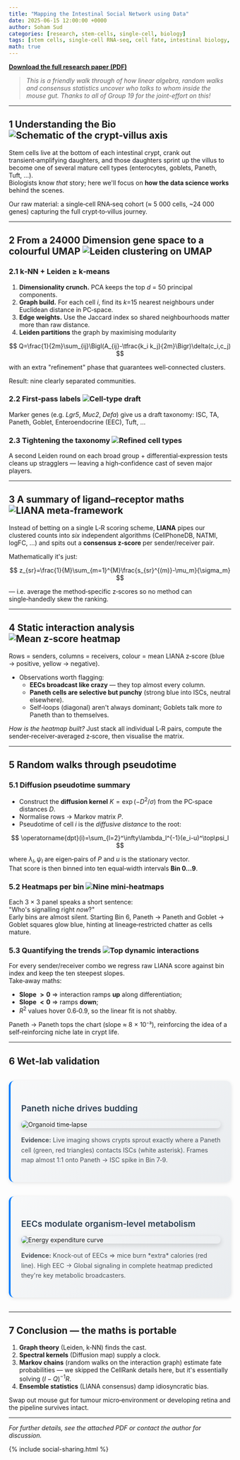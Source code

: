 ```yaml
---
title: "Mapping the Intestinal Social Network using Data"
date: 2025-06-15 12:00:00 +0000
author: Soham Sud
categories: [research, stem-cells, single-cell, biology]
tags: [stem cells, single-cell RNA-seq, cell fate, intestinal biology, research]
math: true
---
```


**[Download the full research paper (PDF)](/M2R%20Research%20Project.pdf)**

> *This is a friendly walk through of how linear algebra, random walks and consensus statistics uncover who talks to whom inside the mouse gut. Thanks to all of Group 19 for the joint-effort on this!*

---

## 1 Understanding the Bio ![Schematic of the crypt‑villus axis](/assets/img/biology-graphs/intestine_model.png)

Stem cells live at the bottom of each intestinal crypt, crank out transient‑amplifying daughters, and those daughters sprint up the villus to become one of several mature cell types (enterocytes, goblets, Paneth, Tuft, …).  
Biologists know *that* story; here we'll focus on **how the data science works** behind the scenes.

Our raw material: a single‑cell RNA‑seq cohort (≈ 5 000 cells, ~24 000 genes) capturing the full crypt‑to‑villus journey.

---

## 2 From a 24000 Dimension gene space to a colourful UMAP ![Leiden clustering on UMAP](/assets/img/biology-graphs/leiden_clustering.png)

### 2.1 k‑NN + Leiden ≥ k‑means  

1. **Dimensionality crunch.**  PCA keeps the top *d* = 50 principal components.  
2. **Graph build.** For each cell *i*, find its *k*=15 nearest neighbours under Euclidean distance in PC‑space.  
3. **Edge weights.** Use the Jaccard index so shared neighbourhoods matter more than raw distance.  
4. **Leiden partitions** the graph by maximising modularity  

$$
Q=\frac{1}{2m}\sum_{ij}\Bigl(A_{ij}-\tfrac{k_i k_j}{2m}\Bigr)\delta(c_i,c_j)
$$

with an extra "refinement" phase that guarantees well‑connected clusters.

Result: nine clearly separated communities.  

### 2.2 First‑pass labels ![Cell‑type draft](/assets/img/biology-graphs/intestine_cell_type.png)  

Marker genes (e.g. *Lgr5*, *Muc2*, *Defa*) give us a draft taxonomy: ISC, TA, Paneth, Goblet, Enteroendocrine (EEC), Tuft, …  

### 2.3 Tightening the taxonomy ![Refined cell types](/assets/img/biology-graphs/refined_cell_types.png)

A second Leiden round on each broad group + differential‑expression tests cleans up stragglers — leaving a high‑confidence cast of seven major players.

---

## 3 A summary of ligand–receptor maths ![LIANA meta‑framework](/assets/img/biology-graphs/liana.png)

Instead of betting on a single L‑R scoring scheme, **LIANA** pipes our clustered counts into *six* independent algorithms (CellPhoneDB, NATMI, logFC, …) and spits out a **consensus z‑score** per sender/receiver pair.

Mathematically it's just:

$$
z_{sr}=\frac{1}{M}\sum_{m=1}^{M}\frac{s_{sr}^{(m)}-\mu_m}{\sigma_m}
$$

— i.e. average the method‑specific z‑scores so no method can single‑handedly skew the ranking.

---

## 4 Static interaction analysis ![Mean z‑score heatmap](/assets/img/biology-graphs/complete_heatmap.png)

Rows = senders, columns = receivers, colour = mean LIANA z‑score (blue → positive, yellow → negative).

* Observations worth flagging:
  * **EECs broadcast like crazy** — they top almost every column.
  * **Paneth cells are selective but punchy** (strong blue into ISCs, neutral elsewhere).
  * Self‑loops (diagonal) aren't always dominant; Goblets talk more *to* Paneth than to themselves.

*How is the heatmap built?* Just stack all individual L‑R pairs, compute the sender‑receiver‑averaged z‑score, then visualise the matrix.

---

## 5 Random walks through pseudotime

### 5.1 Diffusion pseudotime summary

* Construct the **diffusion kernel** $K=\exp(-D^2/\sigma)$ from the PC‑space distances $D$.  
* Normalise rows → Markov matrix $P$.  
* Pseudotime of cell *i* is the *diffusive distance* to the root:

$$
\operatorname{dpt}(i)=\sum_{l=2}^\infty\lambda_l^{-1}(e_i-u)^\top\psi_l
$$

where $\lambda_l,\psi_l$ are eigen‑pairs of $P$ and $u$ is the stationary vector.  
That score is then binned into ten equal‑width intervals **Bin 0…9**.

### 5.2 Heatmaps per bin ![Nine mini‑heatmaps](/assets/img/biology-graphs/cell_cell_heatmap.png)

Each 3 × 3 panel speaks a short sentence:  
"Who's signalling right *now*?"  
Early bins are almost silent. Starting Bin 6, Paneth → Paneth and Goblet → Goblet squares glow blue, hinting at lineage‑restricted chatter as cells mature.

### 5.3 Quantifying the trends ![Top dynamic interactions](/assets/img/biology-graphs/top_cell_cell.png)

For every sender/receiver combo we regress raw LIANA score against bin index and keep the ten steepest slopes.  
Take‑away maths:

* **Slope $>0$** ⇒ interaction ramps **up** along differentiation;  
* **Slope $<0$** ⇒ ramps **down**;  
* $R^2$ values hover 0.6‑0.9, so the linear fit is not shabby.

Paneth → Paneth tops the chart (slope ≈ 8 × 10⁻³), reinforcing the idea of a self‑reinforcing niche late in crypt life.

---

## 6 Wet‑lab validation

<div class="wetlab-validation">
  <div class="validation-item">
    <h4>Paneth niche drives budding</h4>
    <img src="/assets/img/biology-graphs/real_stem_paneth.png" alt="Organoid time‑lapse" class="validation-image">
    <p><strong>Evidence:</strong> Live imaging shows crypts sprout exactly where a Paneth cell (green, red triangles) contacts ISCs (white asterisk). Frames map almost 1:1 onto Paneth → ISC spike in Bin 7‑9.</p>
  </div>
  
  <div class="validation-item">
    <h4>EECs modulate organism‑level metabolism</h4>
    <img src="/assets/img/biology-graphs/enteroendocrine_paper.png" alt="Energy expenditure curve" class="validation-image">
    <p><strong>Evidence:</strong> Knock‑out of EECs ⇒ mice burn *extra* calories (red line). High EEC → Global signaling in complete heatmap predicted they're key metabolic broadcasters.</p>
  </div>
</div>

<style>
.wetlab-validation {
  margin: 2rem 0;
}

.validation-item {
  background: linear-gradient(135deg, #f8f9fa 0%, #e9ecef 100%);
  border-radius: 12px;
  padding: 1.5rem;
  margin-bottom: 2rem;
  border-left: 4px solid #007bff;
  box-shadow: 0 2px 8px rgba(0,0,0,0.1);
}

.validation-item h4 {
  color: #2c3e50;
  margin-bottom: 1rem;
  font-size: 1.2rem;
  font-weight: 600;
}

.validation-image {
  max-width: 100%;
  height: auto;
  border-radius: 8px;
  margin: 1rem 0;
  box-shadow: 0 4px 12px rgba(0,0,0,0.15);
  display: block;
}

.validation-item p {
  margin-top: 1rem;
  line-height: 1.6;
  color: #495057;
}

@media (max-width: 768px) {
  .validation-item {
    padding: 1rem;
    margin-bottom: 1.5rem;
  }
  
  .validation-item h4 {
    font-size: 1.1rem;
  }
}
</style>

---

## 7 Conclusion — the maths is portable

1. **Graph theory** (Leiden, k‑NN) finds the cast.  
2. **Spectral kernels** (Diffusion map) supply a clock.  
3. **Markov chains** (random walks on the interaction graph) estimate fate probabilities — we skipped the CellRank details here, but it's essentially solving $(I-Q)^{-1}R$.  
4. **Ensemble statistics** (LIANA consensus) damp idiosyncratic bias.

Swap out mouse gut for tumour micro‑environment or developing retina and the pipeline survives intact.

---

*For further details, see the attached PDF or contact the author for discussion.*

{% include social-sharing.html %} 